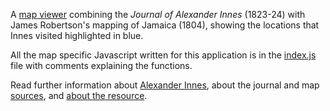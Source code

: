 
<p>A <a href="https://geo.nls.uk/maps/innes/">map viewer</a> combining the <em>Journal of Alexander Innes</em> (1823-24) with James Robertson's  mapping of Jamaica (1804), showing the locations that Innes visited highlighted in blue.</p>

<p>All the map specific Javascript written for this application is in the <a href="https://github.com/ChrisFleet/InnesJamaicaJournal/blob/master/scripts/index.js">index.js</a> file with comments explaining the functions.

<p>Read further information about <a href="https://geo.nls.uk/maps/innes.html">Alexander Innes</a>, about the journal and map <a href="https://geo.nls.uk/maps/sources.html">sources</a>, and <a href="https://geo.nls.uk/maps/about.html">about the resource</a>.</p>
